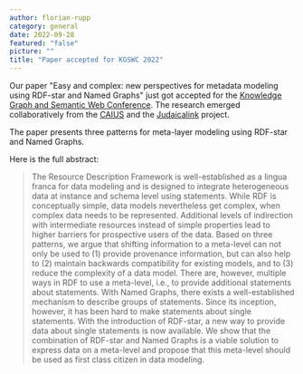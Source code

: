 ```yaml
---
author: florian-rupp
category: general
date: 2022-09-28
featured: "false"
picture: ""
title: "Paper accepted for KGSWC 2022"
---
```

Our paper "Easy and complex: new perspectives for metadata modeling using RDF-star and Named Graphs" just got accepted for
the [Knowledge Graph and Semantic Web Conference](http://kgswc.org/). The research emerged collaboratively from the
[CAIUS](http://wiss.iuk.hdm-stuttgart.de/projects/caius/) and the [Judaicalink](http://wiss.iuk.hdm-stuttgart.de/projects/judaicalink/) project.
<!--more-->

The paper presents three patterns for meta-layer modeling using RDF-star and Named Graphs.

Here is the full abstract:

> The Resource Description Framework is well-established as
a lingua franca for data modeling and is designed to integrate heterogeneous
data at instance and schema level using statements. While RDF is
conceptually simple, data models nevertheless get complex, when complex
data needs to be represented. Additional levels of indirection with
intermediate resources instead of simple properties lead to higher barriers
for prospective users of the data. Based on three patterns, we argue
that shifting information to a meta-level can not only be used to
(1) provide provenance information, but can also help to (2) maintain
backwards compatibility for existing models, and to (3) reduce the complexity
of a data model. There are, however, multiple ways in RDF to
use a meta-level, i.e., to provide additional statements about statements.
With Named Graphs, there exists a well-established mechanism to describe
groups of statements. Since its inception, however, it has been
hard to make statements about single statements. With the introduction
of RDF-star, a new way to provide data about single statements is
now available. We show that the combination of RDF-star and Named
Graphs is a viable solution to express data on a meta-level and propose
that this meta-level should be used as first class citizen in data modeling.